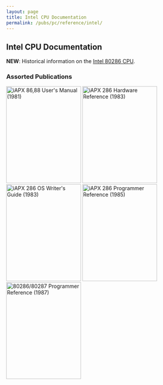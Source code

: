 ```yaml
---
layout: page
title: Intel CPU Documentation
permalink: /pubs/pc/reference/intel/
---
```


Intel CPU Documentation
---

**NEW**: Historical information on the [Intel 80286 CPU](80286/).

### Assorted Publications

[<img src="http://static.pcjs.org/pubs/pc/reference/intel/iAPX_86_88_Users_Manual--1981/thumbs/iAPX_86_88_Users_Manual--1981.jpg" width="200" height="260" alt="iAPX 86,88 User's Manual (1981)"/>](http://bitsavers.trailing-edge.com/pdf/intel/_dataBooks/1981_iAPX_86_88_Users_Manual.pdf)
[<img src="http://static.pcjs.org/pubs/pc/reference/intel/iAPX_286_Hardware_Reference--1983/thumbs/iAPX_286_Hardware_Reference--1983.jpg" width="200" height="260" alt="iAPX 286 Hardware Reference (1983)"/>](http://bitsavers.trailing-edge.com/pdf/intel/_dataBooks/1983_iAPX_286_Hardware_Reference.pdf)
[<img src="http://static.pcjs.org/pubs/pc/reference/intel/iAPX_286_Operating_System_Writers_Guide--1983/thumbs/iAPX_286_Operating_System_Writers_Guide--1983.jpg" width="200" height="260" alt="iAPX 286 OS Writer's Guide (1983)"/>](http://bitsavers.trailing-edge.com/pdf/intel/_dataBooks/1983_iAPX_286_Operating_System_Writers_Guide.pdf)
[<img src="http://static.pcjs.org/pubs/pc/reference/intel/iAPX_286_Programmers_Reference_Manual--1985/thumbs/iAPX_286_Programmers_Reference_Manual--1985.jpg" width="200" height="260" alt="iAPX 286 Programmer Reference (1985)"/>](http://bitsavers.trailing-edge.com/pdf/intel/_dataBooks/1985_iAPX_286_Programmers_Reference_Manual.pdf)
[<img src="http://static.pcjs.org/pubs/pc/reference/intel/80286/progref/thumbs/80286_and_80287_Programmers_Reference_Manual_1987 1.jpeg" width="200" height="260" alt="80286/80287 Programmer Reference (1987)"/>](80286/progref/)
